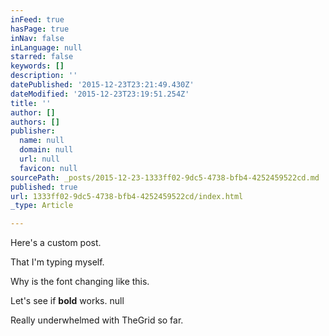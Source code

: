 ```yaml
---
inFeed: true
hasPage: true
inNav: false
inLanguage: null
starred: false
keywords: []
description: ''
datePublished: '2015-12-23T23:21:49.430Z'
dateModified: '2015-12-23T23:19:51.254Z'
title: ''
author: []
authors: []
publisher:
  name: null
  domain: null
  url: null
  favicon: null
sourcePath: _posts/2015-12-23-1333ff02-9dc5-4738-bfb4-4252459522cd.md
published: true
url: 1333ff02-9dc5-4738-bfb4-4252459522cd/index.html
_type: Article

---
```

Here's a custom post.

That I'm typing myself.

Why is the font changing like this.

Let's see if **bold** works.
null

Really underwhelmed with TheGrid so far.